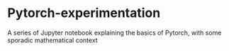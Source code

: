 # Pytorch-experimentation
A series of Jupyter notebook explaining the basics of Pytorch, with some sporadic mathematical context
